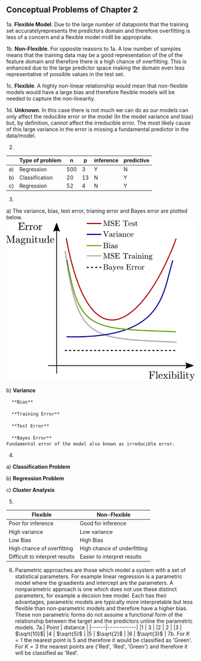 ## Conceptual Problems of Chapter 2

1a. **Flexible Model**. Due to the large number of datapoints that the training set accuratelyrepresents the predictors domain and therefore  overfitting is less of a concern and a flexible model midll be appropriate.

1b. **Non-Flexible**. For opposite reasons to 1a. A low number of samples means that the training data may be a good representation of the of the feature domain and therefore there is a high chance of overfitting. This is enhanced due to the large predictor space making the domain even less representative of possible values in the test set.

1c. **Flexible**. A highly non-linear relationship would mean that non-flexible models would have a large bias and therefore flexible models will be needed to capture the non-linearity.

1d. **Unknown**. In this case there is not much we can do as our models can only affect the reducible error or the model (In the model variance and bias) but, by definition, cannot affect the irreducible error. The most likely cause of this large variance in the error is missing a fundamental predictor in the data/model.

2.
 |	| Type of problem | n | p | inference | predictive |
   |----|-----------------|---|---|-----------|------------|
   |a)  | Regression      |500| 3 |     Y     |     N      |
   |b)  | Classification  |20 | 13|     N     |     Y      |
   |c)  | Regression      |52 | 4 |     N     |     Y      |		  
3. 
a) The variance, bias, test error, trianing error and Bayes error are plotted below.
<img src='../Images/Chapter2/flexibility_plots.png' width='600'> 

   b) **Variance**

      **Bias**

      **Training Error**

      **Test Error** 

      **Bayes Error**
	Fundamental error of the model also known as irreducible error.  

4.
 a) **Classification Problem**

   b) **Regression Problem**

   c) **Cluster Analysis**

5.
 | Flexible                       |       Non-Flexible         |
   |--------------------------------|----------------------------|
   | Poor for inference             | Good for inference         |
   | High variance                  | Low variance               |
   | Low Bias                       | High Bias                  |
   | High chance of overfitting     | High chance of underfitting|
   | Difficult to interpret results | Easier to interpret results|

6. Parametric approaches are those which model a system with a set of statistical parameters. For example linear regression is a parametric model where the graadients and intercept are the parameters. A nonparametric approach is one which does not use these distinct parameters, for example a decsion tree model. Each has their advantages, parametric models are typically more interpretable but less flexible than non-parametric models and therefore have a higher bias. These non parametric forms do not assume a functional form of the relationship between the target and the predictors unline the parametric models. 
7a.| Point | distance  |
   |------|------------|
   |1     | 3          |
   |2     | 2          |
   |3     | $\sqrt{10}$|
   |4     | $\sqrt{5}$ |
   |5     | $\sqrt{2}$ |
   |6     | $\sqrt{3}$ |
7b. For $K=1$ the nearest point is 5 and therefore it would be classified as 'Green'.
    For $K=3$ the nearest points are {'Red', 'Red', 'Green'} and therefore it will be classified as 'Red'.

